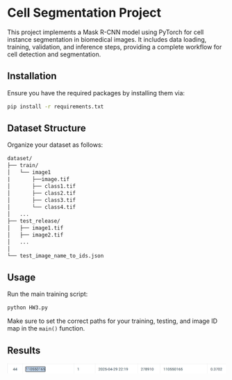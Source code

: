 # Cell Segmentation Project

This project implements a Mask R-CNN model using PyTorch for cell instance segmentation in biomedical images. It includes data loading, training, validation, and inference steps, providing a complete workflow for cell detection and segmentation.


## Installation

Ensure you have the required packages by installing them via:

```bash
pip install -r requirements.txt
```

## Dataset Structure

Organize your dataset as follows:

```
dataset/
├── train/
│   └── image1
|       ├──image.tif
│       ├── class1.tif
│       ├── class2.tif
│       ├── class3.tif
│       └── class4.tif
│   ...
├── test_release/
│   ├── image1.tif
│   ├── image2.tif
│   ...
│
└── test_image_name_to_ids.json
```

## Usage

Run the main training script:

```bash
python HW3.py
```

Make sure to set the correct paths for your training, testing, and image ID map in the `main()` function.

## Results

![alt text](image.png)
